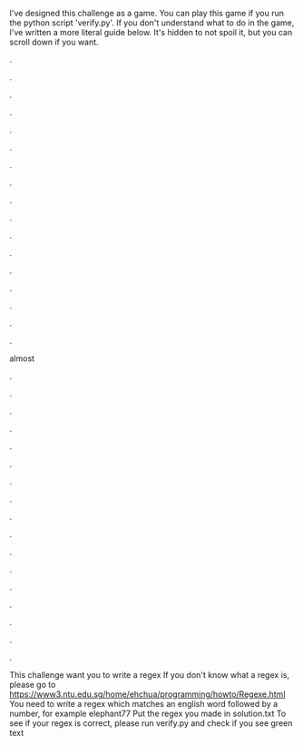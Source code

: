 I've designed this challenge as a game. You can play this game if you run the python script 'verify.py'. If you don't understand what to do in  the game, I've written a more literal guide below. It's hidden to not spoil it, but you can scroll down if you want.


.

.

.

.

.

.

.

.

.

.

.

.

.

.

.

.

.

almost

.

.

.

.

.

.

.

.

.

.

.

.

.

.

.

.

.

This challenge want you to write a regex
If you don't know what a regex is, please go to https://www3.ntu.edu.sg/home/ehchua/programming/howto/Regexe.html
You need to write a regex which matches an english word followed by a number, for example elephant77
Put the regex you made in solution.txt
To see if your regex is correct, please run verify.py and check if you see green text